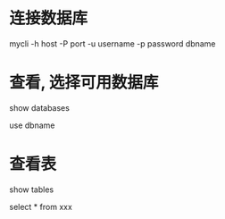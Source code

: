 # 连接数据库
mycli -h host -P port -u username -p password dbname

# 查看, 选择可用数据库
show databases

use dbname

# 查看表

show tables

select *  from  xxx
